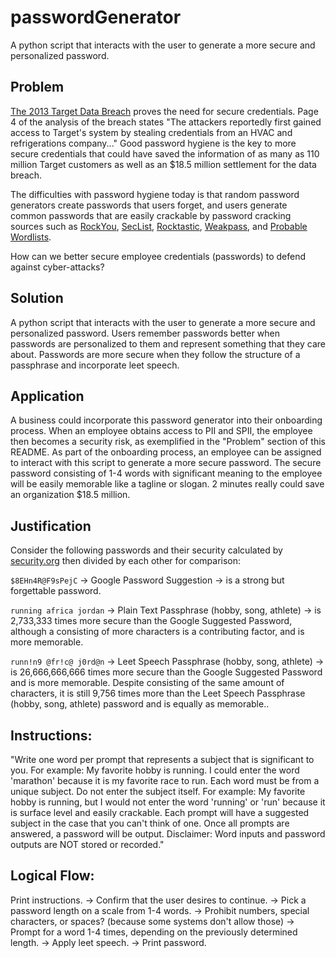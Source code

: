 # passwordGenerator
A python script that interacts with the user to generate a more secure and personalized password.

## Problem
[The 2013 Target Data Breach](https://www.commerce.senate.gov/services/files/24d3c229-4f2f-405d-b8db-a3a67f183883) proves the need for secure credentials. Page 4 of the analysis of the breach states "The attackers reportedly first gained access to Target's system by stealing credentials from an HVAC and refrigerations company..." Good password hygiene is the key to more secure credentials that could have saved the information of as many as 110 million Target customers as well as an $18.5 million settlement for the data breach.

The difficulties with password hygiene today is that random password generators create passwords that users forget, and users generate common passwords that are easily crackable by password cracking sources such as [RockYou](https://github.com/ohmybahgosh/RockYou2021.txt), [SecList](https://hackmd.io/@lewismk/r1j9NJfPs), [Rocktastic](https://labs.nettitude.com/blog/rocktastic/), [Weakpass](https://weakpass.com/download), and [Probable Wordlists](https://github.com/berzerk0/Probable-Wordlists). 

How can we better secure employee credentials (passwords) to defend against cyber-attacks?

## Solution
A python script that interacts with the user to generate a more secure and personalized password. Users remember passwords better when passwords are personalized to them and represent something that they care about. Passwords are more secure when they follow the structure of a passphrase and incorporate leet speech.

## Application
A business could incorporate this password generator into their onboarding process. When an employee obtains access to PII and SPII, the employee then becomes a security risk, as exemplified in the "Problem" section of this README. As part of the onboarding process, an employee can be assigned to interact with this script to generate a more secure password. The secure password consisting of 1-4 words with significant meaning to the employee will be easily memorable like a tagline or slogan. 2 minutes really could save an organization $18.5 million.

## Justification
Consider the following passwords and their security calculated by [security.org](https://www.security.org/how-secure-is-my-password/) then divided by each other for comparison:

`$8EHn4R@F9sPejC` -> Google Password Suggestion -> is a strong but forgettable password.

`running africa jordan` -> Plain Text Passphrase (hobby, song, athlete) -> is 2,733,333 times more secure than the Google Suggested Password, although a consisting of more characters is a contributing factor, and is more memorable.

`runn!n9 @fr!c@ j0rd@n` -> Leet Speech Passphrase (hobby, song, athlete) -> is 26,666,666,666 times more secure than the Google Suggested Password and is more memorable. Despite consisting of the same amount of characters, it is still 9,756 times more than the Leet Speech Passphrase (hobby, song, athlete) password and is equally as memorable..

## Instructions:
"Write one word per prompt that represents a subject that is significant to you. For example: My favorite hobby is running. I could enter the word 'marathon' because it is my favorite race to run. Each word must be from a unique subject. Do not enter the subject itself. For example: My favorite hobby is running, but I would not enter the word 'running' or 'run' because it is surface level and easily crackable. Each prompt will have a suggested subject in the case that you can't think of one. Once all prompts are answered, a password will be output. Disclaimer: Word inputs and password outputs are NOT stored or recorded."

## Logical Flow:
Print instructions. -> Confirm that the user desires to continue. -> Pick a password length on a scale from 1-4 words. -> Prohibit numbers, special characters, or spaces? (because some systems don't allow those) -> Prompt for a word 1-4 times, depending on the previously determined length. -> Apply leet speech. -> Print password.
